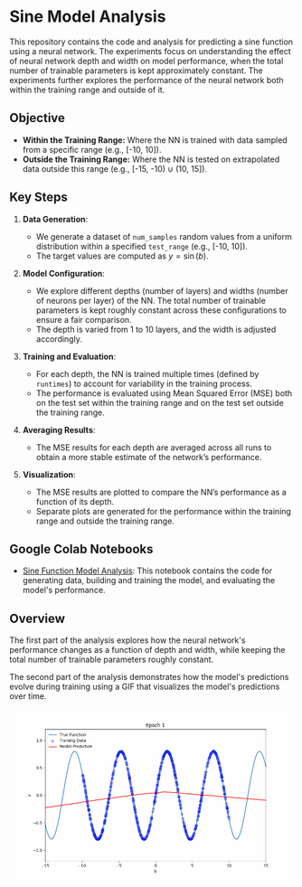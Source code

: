 # Sine Model Analysis

This repository contains the code and analysis for predicting a sine function using a neural network. The experiments focus on understanding the effect of neural network depth and width on model performance, when the total number of trainable parameters is kept approximately constant. The experiments further explores the performance of the neural network both within the training range and outside of it.

## Objective
- **Within the Training Range:** Where the NN is trained with data sampled from a specific range (e.g., [-10, 10]).
- **Outside the Training Range:** Where the NN is tested on extrapolated data outside this range (e.g., [-15, -10) ∪ (10, 15]).

## Key Steps

1. **Data Generation**:
   - We generate a dataset of `num_samples` random values from a uniform distribution within a specified `test_range` (e.g., [-10, 10]).
   - The target values are computed as $y = \sin(b)$.

2. **Model Configuration**:
   - We explore different depths (number of layers) and widths (number of neurons per layer) of the NN. The total number of trainable parameters is kept roughly constant across these configurations to ensure a fair comparison.
   - The depth is varied from 1 to 10 layers, and the width is adjusted accordingly.

3. **Training and Evaluation**:
   - For each depth, the NN is trained multiple times (defined by `runtimes`) to account for variability in the training process.
   - The performance is evaluated using Mean Squared Error (MSE) both on the test set within the training range and on the test set outside the training range.

4. **Averaging Results**:
   - The MSE results for each depth are averaged across all runs to obtain a more stable estimate of the network’s performance.

5. **Visualization**:
   - The MSE results are plotted to compare the NN’s performance as a function of its depth.
   - Separate plots are generated for the performance within the training range and outside the training range.




## Google Colab Notebooks
- [Sine Function Model Analysis](sine_model_analysis.ipynb): This notebook contains the code for generating data, building and training the model, and evaluating the model's performance.

## Overview
The first part of the analysis explores how the neural network's performance changes as a function of depth and width, while keeping the total number of trainable parameters roughly constant.

The second part of the analysis demonstrates how the model's predictions evolve during training using a GIF that visualizes the model's predictions over time.

![Training Progress](training_progress_5_8.gif)
